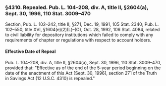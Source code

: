 ### §4310. Repealed. Pub. L. 104–208, div. A, title II, §2604(a), Sept. 30, 1996, 110 Stat. 3009–470 ###

Section, Pub. L. 102–242, title II, §271, Dec. 19, 1991, 105 Stat. 2340; Pub. L. 102–550, title XVI, §1604(e)(2)(L)–(O), Oct. 28, 1992, 106 Stat. 4084, related to civil liability for depository institutions which failed to comply with any requirements of chapter or regulations with respect to account holders.

#### Effective Date of Repeal ####

Pub. L. 104–208, div. A, title II, §2604(a), Sept. 30, 1996, 110 Stat. 3009–470, provided that: "Effective as of the end of the 5-year period beginning on the date of the enactment of this Act [Sept. 30, 1996], section 271 of the Truth in Savings Act (12 U.S.C. 4310) is repealed."